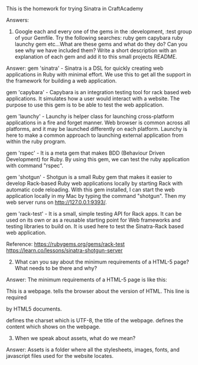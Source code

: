This is the homework for trying Sinatra in CraftAcademy

Answers:

1. Google each and every one of the gems in the :development, :test group of your Gemfile. Try the following searches:
ruby gem capybara
ruby launchy gem
etc...What are these gems and what do they do? Can you see why we have included them?
Write a short description with an explanation of each gem and add it to this small
projects README.

Answer:
gem 'sinatra' - Sinatra is a DSL for quickly creating web applications in Ruby with minimal effort.
We use this to get all the support in the framework for building a web application.

gem 'capybara' - Capybara is an integration testing tool for rack based web applications.
It simulates how a user would interact with a website. The purpose to use this gem is to be able
to test the web application.

gem 'launchy' - Launchy is helper class for launching cross-platform applications in a fire and forget manner.
Web browser is common across all platforms, and it may be launched differently on each platform.
Launchy is here to make a common approach to launching external application from within
the ruby program.

gem 'rspec' - It is a meta gem that makes BDD (Behaviour Driven Development) for Ruby.
By using this gem, we can test the ruby application with command "rspec".

gem 'shotgun' - Shotgun is a small Ruby gem that makes it easier to develop Rack-based
Ruby web applications locally by starting Rack with automatic code reloading.
With this gem installed, I can start the web application locally in my Mac by typing the
command "shotgun". Then my web server runs on http://127.0.0.1:9393/.

gem 'rack-test' - It is a small, simple testing API for Rack apps.
It can be used on its own or as a reusable starting point for Web frameworks and
testing libraries to build on. It is used here to test the Sinatra-Rack based web application.

Reference: https://rubygems.org/gems/rack-test
           https://learn.co/lessons/sinatra-shotgun-server

2. What can you say about the minimum requirements of a HTML-5 page? What needs
to be there and why?

Answer:
The minimum requirements of a HTML-5 page is like this:
<!DOCTYPE html>
<head>
  <meta charset="utf-8">
  <title>My Sinatra App</title>
</head>
<body>
  This is a webpage.
</body>

<!DOCTYPE html> tells the browser about the version of HTML. This line is required
by HTML5 documents.
<head></head> defines the charset which is UTF-8, the title of the webpage.
<body></body> defines the content which shows on the webpage.

3. When we speak about assets, what do we mean?

Answer:
Assets is a folder where all the stylesheets, images, fonts, and javascript files
used for the website locates.
